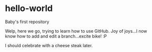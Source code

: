 # hello-world
Baby's first repository

Welp, here we go, trying to learn how to use GitHub. 
Joy of joys...I now know how to add and edit a branch...excite bike! :P 

I should celebrate with a cheese steak later. 
